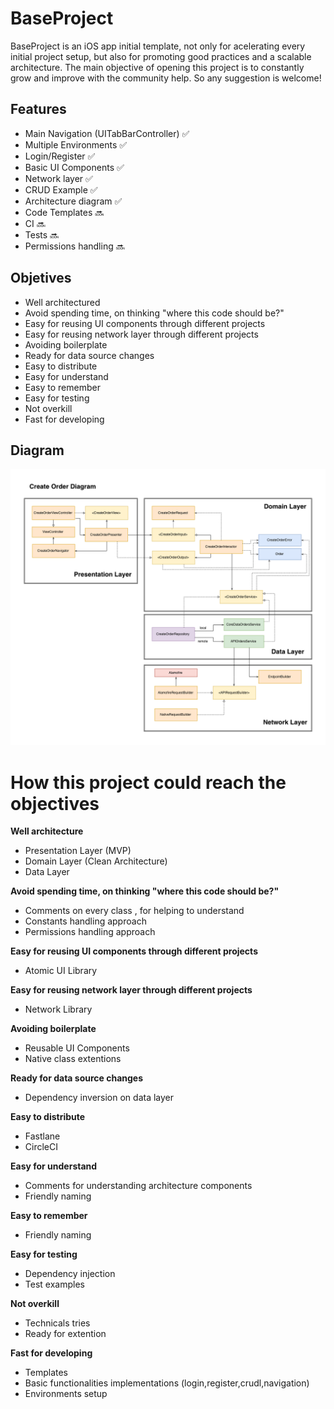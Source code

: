 # BaseProject

BaseProject is an iOS app initial template, not only for acelerating every initial project setup, but also for promoting good practices and a scalable architecture.
The main objective of opening this project is to constantly grow and improve with the community help. So any suggestion is welcome! 

## Features

- Main Navigation (UITabBarController) ✅
- Multiple Environments ✅
- Login/Register ✅
- Basic UI Components ✅
- Network layer ✅
- CRUD Example ✅
- Architecture diagram ✅
- Code Templates 🔜
- CI 🔜
- Tests 🔜
- Permissions handling 🔜

## Objetives

- Well architectured 
- Avoid spending time, on thinking "where this code should be?"
- Easy for reusing UI components through different projects
- Easy for reusing network layer through different projects
- Avoiding boilerplate
- Ready for data source changes
- Easy to distribute
- Easy for understand
- Easy to remember
- Easy for testing
- Not overkill
- Fast for developing

## Diagram

![alt text](Documentation/Diagrams/create_order_diagram.png "Create Order Diagram")


# How this project could reach the objectives

**Well architecture**

- Presentation Layer (MVP)
- Domain Layer (Clean Architecture)
- Data Layer

**Avoid spending time, on thinking "where this code should be?"**

- Comments on every class , for helping to understand
- Constants handling approach
- Permissions handling approach

**Easy for reusing UI components through different projects**

- Atomic UI Library

**Easy for reusing network layer through different projects**

- Network Library

**Avoiding boilerplate**

- Reusable UI Components
- Native class extentions

**Ready for data source changes**

- Dependency inversion on data layer

**Easy to distribute**

- Fastlane
- CircleCI

**Easy for understand**

- Comments for understanding architecture components
- Friendly naming

**Easy to remember**

- Friendly naming

**Easy for testing**

- Dependency injection
- Test examples

**Not overkill**

- Technicals tries
- Ready for extention

**Fast for developing**

- Templates
- Basic functionalities implementations (login,register,crudl,navigation)
- Environments setup


